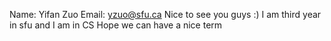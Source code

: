 Name: Yifan Zuo
Email: yzuo@sfu.ca
Nice to see you guys :) 
I am third year in sfu and I am in CS
Hope we can have a nice term